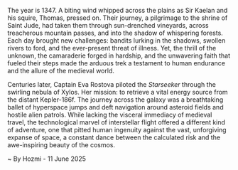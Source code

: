 
The year is 1347.  A biting wind whipped across the plains as Sir Kaelan and his squire, Thomas, pressed on. Their journey, a pilgrimage to the shrine of Saint Jude, had taken them through sun-drenched vineyards, across treacherous mountain passes, and into the shadow of whispering forests. Each day brought new challenges: bandits lurking in the shadows, swollen rivers to ford, and the ever-present threat of illness.  Yet, the thrill of the unknown, the camaraderie forged in hardship, and the unwavering faith that fueled their steps made the arduous trek a testament to human endurance and the allure of the medieval world.

Centuries later, Captain Eva Rostova piloted the *Starseeker* through the swirling nebula of Xylos.  Her mission: to retrieve a vital energy source from the distant Kepler-186f.  The journey across the galaxy was a breathtaking ballet of hyperspace jumps and deft navigation around asteroid fields and hostile alien patrols.  While lacking the visceral immediacy of medieval travel, the technological marvel of interstellar flight offered a different kind of adventure, one that pitted human ingenuity against the vast, unforgiving expanse of space, a constant dance between the calculated risk and the awe-inspiring beauty of the cosmos.

~ By Hozmi - 11 June 2025
